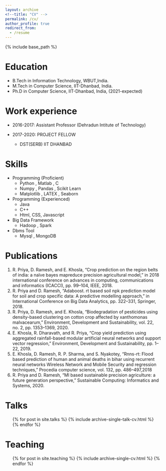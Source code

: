 ```yaml
---
layout: archive
<!--title: "CV" -->
permalink: /cv/
author_profile: true
redirect_from:
  - /resume
---
```


{% include base_path %}

Education
======
* B.Tech in Information Technology, WBUT,India. 
* M.Tech in Computer Science, IIT-Dhanbad, India.
* Ph.D in Computer Science, IIT-Dhanbad, India, (2021-expected)

Work experience
======
*  2016-2017: Assistant Professor (Dehradun Intitute of Technology)
  
* 2017-2020: PROJECT FELLOW
  * DST(SERB) IIT DHANBAD
  
  
  
Skills
======
* Programming (Proficient)
  * Python , Matlab , C 
  * Numpy  , Pandas , Scikit Learn 
  * Matplotlib , LATEX  , Seaborn
* Programming (Experienced)
  * Java
  * C++
  * Html, CSS, Javascript
* Big Data Framework
  * Hadoop , Spark
* Dbms Tool
  * Mysql , MongoDB

Publications
======
<!-- <ul>{% for post in site.publications %}{% include archive-single-cv.html %}{% endfor %}</ul> -->
1. R. Priya, D. Ramesh, and E. Khosla, “Crop prediction on the region belts of india: a
naïve bayes mapreduce precision agricultural model,” in 2018 international
conference on advances in computing, communications and informatics (ICACCI),
pp. 99–104, IEEE, 2018.
2. R. Priya and D. Ramesh, “Adaboost. rt based soil npk prediction model for soil and
crop specific data: A predictive modelling approach,” in International Conference on
Big Data Analytics, pp. 322–331, Springer, 2018.
3. R. Priya, D. Ramesh, and E. Khosla, “Biodegradation of pesticides using
density-based clustering on cotton crop affected by xanthomonas malvacearum,”
Environment, Development and Sustainability, vol. 22, no. 2, pp. 1353–1369, 2020.
4. E. Khosla, R. Dharavath, and R. Priya, “Crop yield prediction using aggregated
rainfall-based modular artificial neural networks and support vector regression,”
Environment, Development and Sustainability, pp. 1–22, 2019.
5. E. Khosla, D. Ramesh, R. P. Sharma, and S. Nyakotey, “Rnns-rt: Flood based
prediction of human and animal deaths in bihar using recurrent neural networks
Wireless Network and Mobile Security and regression techniques,” Procedia computer science, vol. 132, pp. 486–497,2018
6. R. Priya and D. Ramesh, “Ml based sustainable precision agriculture: a future
generation perspective,” Sustainable Computing: Informatics and Systems, 2020.  


Talks
======
  <ul>{% for post in site.talks %}
    {% include archive-single-talk-cv.html %}
  {% endfor %}</ul>
  
Teaching
======
  <ul>{% for post in site.teaching %}
    {% include archive-single-cv.html %}
  {% endfor %}</ul>
  
  


